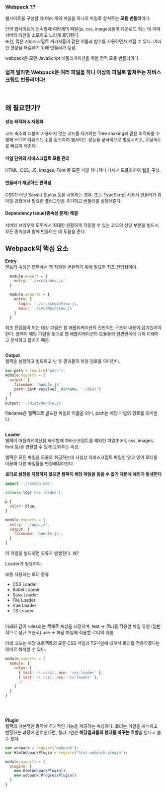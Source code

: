 ### Webpack ??

웹사이트를 구성할 때 여러 개의 파일을 하나의 파일로 합쳐주는 **모듈 번들러**이다.

만약 웹사이트에 접속할때 여러개의 파일(js, css, images)들이 다운로드 되는 데 이때 서버의 자원을 소모하고
느리게 로딩된다. <br/> 또한, 많은 자바스크립트 패키지들이 같은 이름과 함수를 사용하면서 깨질 수 있다. 이러한 현상을 해결하기 위해 번들러가 등장.

webpack은 모던 JavaScript 애플리케이션을 위한 정적 모듈 번들러이다.

### 쉽게 말하면 Webpack은 여러 파일을 하나 이상의 파일로 합쳐주는 자바스크립트 번들러이다!
<br/>

## 왜 필요한가?

#### 성능 최적화 & 자동화
코드 축소와 더불어 사용하지 않는 코드를 제거하는 Tree shaking과 같은 최적화를 수행해 HTTP 리퀘스트 수를
감소하여 웹사이트 성능을 궁극적으로 향상시키고, 로딩속도를 빠르게 해준다.

#### 파일 단위의 자바스크립트 모듈 관리
HTML, CSS, JS, Images, Font 등 모든 파일 하나하나 나눠서 모듈화하여 웹을 구성.

#### 번들러가 제공하는 편의성
CSS가 아닌 Sass나 Stylus 등을 사용하는 경우, 또는 TypeScript 사용시 번들러가 컴파일 과정에서 필요한
플러그인을 추가하고 번들러를 실행해준다.

#### Dependency Issue(종속성 문제) 해결
서버와 브라우저 모두에서 최대한 원활하게 작동할 수 있는 코드의 상당 부분을 빌드시 모든 종속성과 함께 번들하는 데 도움을 준다.

## Webpack의 핵심 요소

**Entry** <br/>
엔트리 속성은 웹팩에서 웹 자원을 변환하기 위해 필요한 최초 진입점이다.
```js
  module.export = {
    entry: './src/index.js'
  }

  module.exports = {
    entry: {
      login: './src/LoginView.js,
      main: './src/MainView.js
    }
  }
```
최초 진입점이 되는 대상 파일은 웹 애플리케이션의 전반적인 구조와 내용이 담겨있어야한다.
웹팩이 해당 파일을 토대로 웹 애플리케이션의 모듈들의 연관관계에 대해 이해하고 분석하고 합치기 때문.
<br/>
<br/>

**Output** <br/>
웹팩을 실행하고 빌드하고 난 후 결과물의 파일 경로를 의미한다.
```js
var path = require('path');
module.exports = {
  output: {
    filename: 'bundle.js',
    path: path.resolve(__dirname, './dist')
  }
}
output: './dist/bundle.js'
```
filename은 웹팩으로 빌드한 파일의 이름을 의미,
path는 해당 파일의 경로를 의미한다.
<br/>
<br/>

**Loader** <br/>
웹팩이 애플리케이션을 해석할때 자바스크립트를 제외한 파일(html, css, images, font 등)을 변환할 수 있게 도와주는 속성.

웹팩은 모든 파일을 모듈로 취급하는데 사실상 자바스크립트 파일만 알고 있어 로더를 이용해 다른 파일들을 변경해줘야한다.

**로더로 설정을 지정하지 않으면 웹팩이 해당 파일을 읽을 수 없기 때문에 에러가 발생한다**
```js
import './common.css';

console.log('css loaded');

p {
  color: blue;
}

module.exports = {
  entry: './app.js',
  output: {
    filename: 'bundle.js',
  }
}
```
이 파일을 빌드하면 오류가 발생한다. 왜?

Loader가 필요하다. <br/>

보통 사용되는 로더 종류 <br/>
- CSS Loader
- Babel Loader
- Sass Loader
- File Loader
- Vue Loader
- TS Loader
<br/>
아래와 같이 rules라는 객체로 속성을 지정하며,
test => 로더를 적용할 파일 유형 (일반적으로 정규 표현식)
use => 해당 파일에 적용할 로더의 이름

아래 코드는 해당 프로젝트의 모든 CSS 파일과 TS파일에 대해서 로더를 적용하겠다는 의미로 해석할 수 있다.
```js
module.exports = {
  module: {
    rules: [
      { test: /\.css$/, use: 'css-loader' },
      { test: /\.ts$/, use: 'ts-loader' },
      // ...
    ]
  }
}
```
<br/>
<br/>

**Plugin** <br/>
웹팩의 기본적인 동작에 추가적인 기능을 제공하는 속성이다.
로더는 파일을 해석하고 변환하는 과정에 관여한다면,
플러그인은 **해당결과물의 형태를 바꾸는 역할**을 한다고 볼 수 있다.

```js
var webpack = require('webpack');
var HtmlWebpackPlugin = require('html-webpack-plugin');

module.exports = {
  plugins: [
    new HtmlWebpackPlugin(),
    new webpack.ProgressPlugin()
  ]
}
```

























